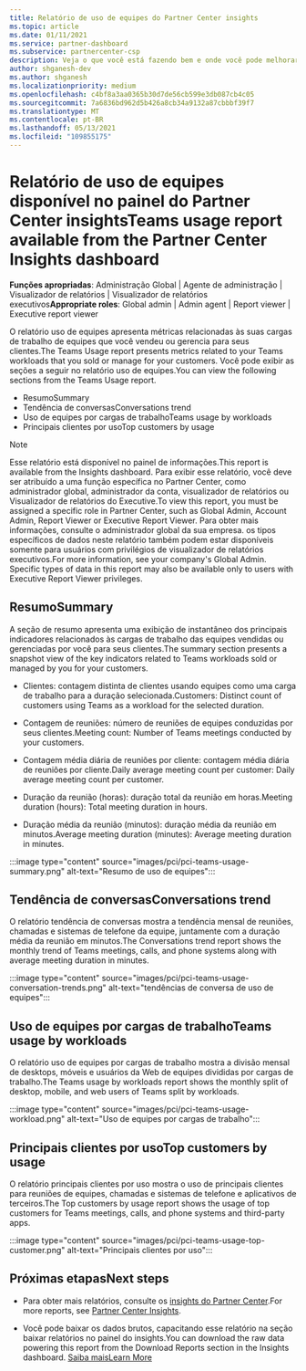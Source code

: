 ```yaml
---
title: Relatório de uso de equipes do Partner Center insights
ms.topic: article
ms.date: 01/11/2021
ms.service: partner-dashboard
ms.subservice: partnercenter-csp
description: Veja o que você está fazendo bem e onde você pode melhorar a respeito do uso de assinaturas de equipes que você vende ou gerencia para seus clientes.
author: shganesh-dev
ms.author: shganesh
ms.localizationpriority: medium
ms.openlocfilehash: c4bf8a3aa0365b30d7de56cb599e3db087cb4c05
ms.sourcegitcommit: 7a6836bd962d5b426a8cb34a9132a87cbbbf39f7
ms.translationtype: MT
ms.contentlocale: pt-BR
ms.lasthandoff: 05/13/2021
ms.locfileid: "109855175"
---
```

# <a name="teams-usage-report-available-from-the-partner-center-insights-dashboard"></a><span data-ttu-id="4a467-103">Relatório de uso de equipes disponível no painel do Partner Center insights</span><span class="sxs-lookup"><span data-stu-id="4a467-103">Teams usage report available from the Partner Center Insights dashboard</span></span>

<span data-ttu-id="4a467-104">**Funções apropriadas**: Administração Global | Agente de administração | Visualizador de relatórios | Visualizador de relatórios executivos</span><span class="sxs-lookup"><span data-stu-id="4a467-104">**Appropriate roles**: Global admin | Admin agent | Report viewer | Executive report viewer</span></span>

<span data-ttu-id="4a467-105">O relatório uso de equipes apresenta métricas relacionadas às suas cargas de trabalho de equipes que você vendeu ou gerencia para seus clientes.</span><span class="sxs-lookup"><span data-stu-id="4a467-105">The Teams Usage report presents metrics related to your Teams workloads that you sold or manage for your customers.</span></span> <span data-ttu-id="4a467-106">Você pode exibir as seções a seguir no relatório uso de equipes.</span><span class="sxs-lookup"><span data-stu-id="4a467-106">You can view the following sections from the Teams Usage report.</span></span>

- <span data-ttu-id="4a467-107">Resumo</span><span class="sxs-lookup"><span data-stu-id="4a467-107">Summary</span></span>
- <span data-ttu-id="4a467-108">Tendência de conversas</span><span class="sxs-lookup"><span data-stu-id="4a467-108">Conversations trend</span></span>
- <span data-ttu-id="4a467-109">Uso de equipes por cargas de trabalho</span><span class="sxs-lookup"><span data-stu-id="4a467-109">Teams usage by workloads</span></span>
- <span data-ttu-id="4a467-110">Principais clientes por uso</span><span class="sxs-lookup"><span data-stu-id="4a467-110">Top customers by usage</span></span>

 > [!NOTE]
 > <span data-ttu-id="4a467-111">Esse relatório está disponível no painel de informações.</span><span class="sxs-lookup"><span data-stu-id="4a467-111">This report is available from the Insights dashboard.</span></span> <span data-ttu-id="4a467-112">Para exibir esse relatório, você deve ser atribuído a uma função específica no Partner Center, como administrador global, administrador da conta, visualizador de relatórios ou Visualizador de relatórios do Executive.</span><span class="sxs-lookup"><span data-stu-id="4a467-112">To view this report, you must be assigned a specific role in Partner Center, such as Global Admin, Account Admin, Report Viewer or Executive Report Viewer.</span></span> <span data-ttu-id="4a467-113">Para obter mais informações, consulte o administrador global da sua empresa. os tipos específicos de dados neste relatório também podem estar disponíveis somente para usuários com privilégios de visualizador de relatórios executivos.</span><span class="sxs-lookup"><span data-stu-id="4a467-113">For more information, see your company's Global Admin. Specific types of data in this report may also be available only to users with Executive Report Viewer privileges.</span></span>

## <a name="summary"></a><span data-ttu-id="4a467-114">Resumo</span><span class="sxs-lookup"><span data-stu-id="4a467-114">Summary</span></span>

<span data-ttu-id="4a467-115">A seção de resumo apresenta uma exibição de instantâneo dos principais indicadores relacionados às cargas de trabalho das equipes vendidas ou gerenciadas por você para seus clientes.</span><span class="sxs-lookup"><span data-stu-id="4a467-115">The summary section presents a snapshot view of the key indicators related to Teams workloads sold or managed by you for your customers.</span></span>  

- <span data-ttu-id="4a467-116">Clientes: contagem distinta de clientes usando equipes como uma carga de trabalho para a duração selecionada.</span><span class="sxs-lookup"><span data-stu-id="4a467-116">Customers: Distinct count of customers using Teams as a workload for the selected duration.</span></span>

- <span data-ttu-id="4a467-117">Contagem de reuniões: número de reuniões de equipes conduzidas por seus clientes.</span><span class="sxs-lookup"><span data-stu-id="4a467-117">Meeting count: Number of Teams meetings conducted by your customers.</span></span>

- <span data-ttu-id="4a467-118">Contagem média diária de reuniões por cliente: contagem média diária de reuniões por cliente.</span><span class="sxs-lookup"><span data-stu-id="4a467-118">Daily average meeting count per customer: Daily average meeting count per customer.</span></span> 

- <span data-ttu-id="4a467-119">Duração da reunião (horas): duração total da reunião em horas.</span><span class="sxs-lookup"><span data-stu-id="4a467-119">Meeting duration (hours): Total meeting duration in hours.</span></span> 

- <span data-ttu-id="4a467-120">Duração média da reunião (minutos): duração média da reunião em minutos.</span><span class="sxs-lookup"><span data-stu-id="4a467-120">Average meeting duration (minutes): Average meeting duration in minutes.</span></span> 

:::image type="content" source="images/pci/pci-teams-usage-summary.png" alt-text="Resumo de uso de equipes":::

## <a name="conversations-trend"></a><span data-ttu-id="4a467-122">Tendência de conversas</span><span class="sxs-lookup"><span data-stu-id="4a467-122">Conversations trend</span></span>

<span data-ttu-id="4a467-123">O relatório tendência de conversas mostra a tendência mensal de reuniões, chamadas e sistemas de telefone da equipe, juntamente com a duração média da reunião em minutos.</span><span class="sxs-lookup"><span data-stu-id="4a467-123">The Conversations trend report shows the monthly trend of Teams meetings, calls, and phone systems along with average meeting duration in minutes.</span></span>

:::image type="content" source="images/pci/pci-teams-usage-conversation-trends.png" alt-text="tendências de conversa de uso de equipes":::

## <a name="teams-usage-by-workloads"></a><span data-ttu-id="4a467-125">Uso de equipes por cargas de trabalho</span><span class="sxs-lookup"><span data-stu-id="4a467-125">Teams usage by workloads</span></span>

<span data-ttu-id="4a467-126">O relatório uso de equipes por cargas de trabalho mostra a divisão mensal de desktops, móveis e usuários da Web de equipes divididas por cargas de trabalho.</span><span class="sxs-lookup"><span data-stu-id="4a467-126">The Teams usage by workloads report shows the monthly split of desktop, mobile, and web users of Teams split by workloads.</span></span>

:::image type="content" source="images/pci/pci-teams-usage-workload.png" alt-text="Uso de equipes por cargas de trabalho":::

## <a name="top-customers-by-usage"></a><span data-ttu-id="4a467-128">Principais clientes por uso</span><span class="sxs-lookup"><span data-stu-id="4a467-128">Top customers by usage</span></span>

<span data-ttu-id="4a467-129">O relatório principais clientes por uso mostra o uso de principais clientes para reuniões de equipes, chamadas e sistemas de telefone e aplicativos de terceiros.</span><span class="sxs-lookup"><span data-stu-id="4a467-129">The Top customers by usage report shows the usage of top customers for Teams meetings, calls, and phone systems and third-party apps.</span></span>

:::image type="content" source="images/pci/pci-teams-usage-top-customer.png" alt-text="Principais clientes por uso":::

## <a name="next-steps"></a><span data-ttu-id="4a467-131">Próximas etapas</span><span class="sxs-lookup"><span data-stu-id="4a467-131">Next steps</span></span>

- <span data-ttu-id="4a467-132">Para obter mais relatórios, consulte os [insights do Partner Center](partner-center-insights.md).</span><span class="sxs-lookup"><span data-stu-id="4a467-132">For more reports, see [Partner Center Insights](partner-center-insights.md).</span></span>

- <span data-ttu-id="4a467-133">Você pode baixar os dados brutos, capacitando esse relatório na seção baixar relatórios no painel do insights.</span><span class="sxs-lookup"><span data-stu-id="4a467-133">You can download the raw data powering this report from the Download Reports section in the Insights dashboard.</span></span> [<span data-ttu-id="4a467-134">Saiba mais</span><span class="sxs-lookup"><span data-stu-id="4a467-134">Learn More</span></span>](pci-download-reports.md) 
